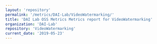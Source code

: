 ```yaml
---
layout: 'repository'
permalink: '/metrics/DAI-Lab/VideoWatermarking/'
title: 'DAI Lab OSS Metrics Metrics report for VideoWatermarking'
organization: 'DAI-Lab'
repository: 'VideoWatermarking'
current_date: '2019-05-23'
---
```

